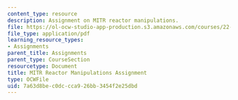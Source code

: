 ```yaml
---
content_type: resource
description: Assignment on MITR reactor manipulations.
file: https://ol-ocw-studio-app-production.s3.amazonaws.com/courses/22-091-nuclear-reactor-safety-spring-2008/7a63d8bec0dccca926bb3454f2e25dbd_MIT22_091S08_assn01.pdf
file_type: application/pdf
learning_resource_types:
- Assignments
parent_title: Assignments
parent_type: CourseSection
resourcetype: Document
title: MITR Reactor Manipulations Assignment
type: OCWFile
uid: 7a63d8be-c0dc-cca9-26bb-3454f2e25dbd
---
```

